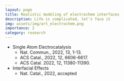 ```yaml
---
layout: page
title: Realistic modeling of electrochem interfaces
description: Life is complicated, let’s face it
img: assets/img/art_electrochem.png
importance: 2
category: research
---
```


- Single Atom Electrocatalysis
  - Nat. Commun., 2022, 13, 1-13.
  - ACS Catal., 2022, 12, 6606-6617.
  - ACS Catal. 2022, 12, 11380-11390.
- Interfacial Effects
  - Nat. Catal., 2022, accepted
